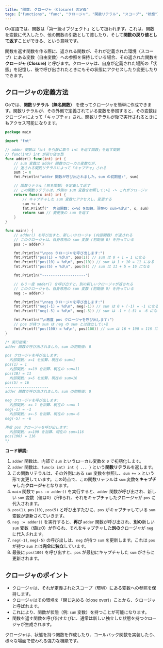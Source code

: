 ```yaml
---
title: "関数: クロージャ (Closure) の定義"
tags: ["functions", "func", "クロージャ", "関数リテラル", "スコープ", "状態"]
---
```


Go言語では、関数は「第一級オブジェクト」として扱われます。これは、関数を変数に代入したり、他の関数の引数として渡したり、そして**関数の戻り値として返す**ことができる、という意味です。

関数を返す関数を作る際に、返される関数が、それが定義された環境（スコープ）にある変数（自由変数）への参照を保持している場合、その返された関数を**クロージャ (Closure)** と呼びます。クロージャは、自身が定義された場所の「状態」を記憶し、後で呼び出されたときにもその状態にアクセスしたり変更したりできます。

## クロージャの定義方法

Goでは、**関数リテラル（無名関数）** を使ってクロージャを簡単に作成できます。関数リテラルが、その外側で定義されている変数を参照すると、その変数はクロージャによって「キャプチャ」され、関数リテラルが後で実行されるときにもアクセス可能になります。

```go title="クロージャを返す関数の例: adder"
package main

import "fmt"

// adder 関数は「int を引数に取り int を返す関数」を返す関数
// func(int) int が戻り値の型
func adder() func(int) int {
	// sum 変数は adder 関数のローカル変数だが、
	// 返される関数リテラルによって「キャプチャ」される
	sum := 0
	fmt.Println("adder 関数が呼び出されました。sum の初期値:", sum)

	// 関数リテラル (無名関数) を定義して返す
	// この関数リテラルは、外側の sum 変数を参照している -> これがクロージャ
	return func(x int) int {
		// キャプチャした sum 変数にアクセスし、変更する
		sum += x
		fmt.Printf("  内部関数: x=%d を加算、現在の sum=%d\n", x, sum)
		return sum // 変更後の sum を返す
	}
}

func main() {
	// adder() を呼び出すと、新しいクロージャ (内部関数) が返される
	// このクロージャは、自身専用の sum 変数 (初期値 0) を持っている
	pos := adder()

	fmt.Println("\npos クロージャを呼び出します:")
	fmt.Printf("pos(1) = %d\n", pos(1)) // sum は 0 + 1 = 1 になる
	fmt.Printf("pos(10) = %d\n", pos(10)) // sum は 1 + 10 = 11 になる
	fmt.Printf("pos(5) = %d\n", pos(5)) // sum は 11 + 5 = 16 になる

	fmt.Println("--------------------")

	// もう一度 adder() を呼び出すと、別の新しいクロージャが返される
	// このクロージャも、自身専用の sum 変数 (初期値 0) を持っている
	neg := adder()

	fmt.Println("\nneg クロージャを呼び出します:")
	fmt.Printf("neg(-1) = %d\n", neg(-1)) // sum は 0 + (-1) = -1 になる
	fmt.Printf("neg(-5) = %d\n", neg(-5)) // sum は -1 + (-5) = -6 になる

	fmt.Println("\n再度 pos クロージャを呼び出します:")
	// pos が持つ sum は neg の sum とは独立している
	fmt.Printf("pos(100) = %d\n", pos(100)) // sum は 16 + 100 = 116 になる
}

/* 実行結果:
adder 関数が呼び出されました。sum の初期値: 0

pos クロージャを呼び出します:
  内部関数: x=1 を加算、現在の sum=1
pos(1) = 1
  内部関数: x=10 を加算、現在の sum=11
pos(10) = 11
  内部関数: x=5 を加算、現在の sum=16
pos(5) = 16
--------------------
adder 関数が呼び出されました。sum の初期値: 0

neg クロージャを呼び出します:
  内部関数: x=-1 を加算、現在の sum=-1
neg(-1) = -1
  内部関数: x=-5 を加算、現在の sum=-6
neg(-5) = -6

再度 pos クロージャを呼び出します:
  内部関数: x=100 を加算、現在の sum=116
pos(100) = 116
*/
```

**コード解説:**

1.  `adder` 関数は、内部で `sum` というローカル変数を `0` で初期化します。
2.  `adder` 関数は、`func(x int) int { ... }` という**関数リテラル**を返します。
3.  この関数リテラルは、その外側にある `sum` 変数を参照し、`sum += x` という形で変更しています。この時点で、この関数リテラルは `sum` 変数を**キャプチャ**した**クロージャ**となります。
4.  `main` 関数で `pos := adder()` を実行すると、`adder` 関数が呼び出され、新しい `sum` 変数（値は0）が作られ、それをキャプチャしたクロージャが `pos` に代入されます。
5.  `pos(1)`, `pos(10)`, `pos(5)` と呼び出すたびに、`pos` がキャプチャしている `sum` 変数が更新されていきます。
6.  `neg := adder()` を実行すると、**再び** `adder` 関数が呼び出され、**別の**新しい `sum` 変数（値は0）が作られ、それをキャプチャした**別の**クロージャが `neg` に代入されます。
7.  `neg(-1)`, `neg(-5)` の呼び出しは、`neg` が持つ `sum` を更新します。これは `pos` が持つ `sum` とは**完全に独立**しています。
8.  最後に `pos(100)` を呼び出すと、`pos` が最初にキャプチャした `sum` がさらに更新されます。

## クロージャのポイント

*   クロージャは、それが定義されたスコープ（環境）にある変数への参照を保持します。
*   クロージャはその環境を「閉じ込める (close over)」ことから、クロージャと呼ばれます。
*   これにより、関数が状態（例: `sum` 変数）を持つことが可能になります。
*   関数を返す関数を呼び出すたびに、通常は新しい独立した状態を持つクロージャが生成されます。

クロージャは、状態を持つ関数を作成したり、コールバック関数を実装したり、様々な場面で使われる強力な機能です。